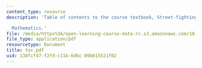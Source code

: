 ```yaml
---
content_type: resource
description: 'Table of contents to the course textbook, Street-fighting

  Mathematics.'
file: /media/https%3A/open-learning-course-data-rc.s3.amazonaws.com/18-098-street-fighting-mathematics-january-iap-2008/138fcf47f2fdc11b6dbc09b015521f02_toc.pdf
file_type: application/pdf
resourcetype: Document
title: toc.pdf
uid: 138fcf47-f2fd-c11b-6dbc-09b015521f02
---
```

